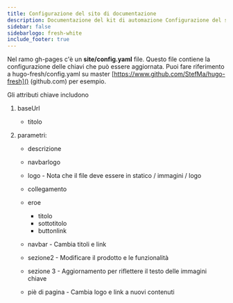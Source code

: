 ```yaml
---
title: Configurazione del sito di documentazione
description: Documentazione del kit di automazione Configurazione del sito
sidebar: false
sidebarlogo: fresh-white
include_footer: true
---
```


Nel ramo gh-pages c'è un **site/config.yaml** file. Questo file contiene la configurazione delle chiavi che può essere aggiornata. Puoi fare riferimento a hugo-fresh/config.yaml su master [https://www.github.com/StefMa/hugo-fresh]() (github.com) per esempio.

Gli attributi chiave includono

1. baseUrl

    - titolo

1. parametri:

    - descrizione
    
    - navbarlogo
    
    - logo - Nota che il file deve essere in statico / immagini / logo
    
    - collegamento
    
    - eroe
        - titolo
        - sottotitolo
        - buttonlink
    
    - navbar - Cambia titoli e link
    
    - sezione2 - Modificare il prodotto e le funzionalità
    
    - sezione 3 - Aggiornamento per riflettere il testo delle immagini chiave
    
    - piè di pagina - Cambia logo e link a nuovi contenuti
